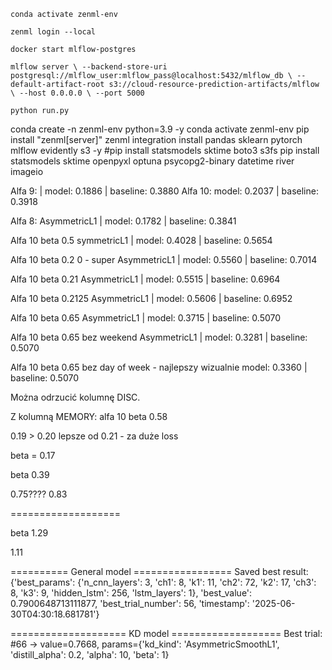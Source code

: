 `conda activate zenml-env`

`zenml login --local`

`docker start mlflow-postgres`

`mlflow server \
  --backend-store-uri postgresql://mlflow_user:mlflow_pass@localhost:5432/mlflow_db \
  --default-artifact-root s3://cloud-resource-prediction-artifacts/mlflow \
  --host 0.0.0.0 \
  --port 5000`

`python run.py`


conda create -n zenml-env python=3.9 -y
conda activate zenml-env
pip install "zenml[server]"
zenml integration install pandas sklearn pytorch mlflow evidently s3 -y
#pip install statsmodels sktime boto3 s3fs
pip install statsmodels sktime openpyxl optuna psycopg2-binary datetime river imageio


Alfa 9:
 |  model: 0.1886  |  baseline: 0.3880
Alfa 10:
 model: 0.2037  |  baseline: 0.3918

Alfa 8:
AsymmetricL1  |  model: 0.1782  |  baseline: 0.3841

Alfa 10 beta 0.5
symmetricL1  |  model: 0.4028  |  baseline: 0.5654

Alfa 10 beta 0.2 0 - super
AsymmetricL1  |  model: 0.5560  |  baseline: 0.7014

Alfa 10 beta 0.21
AsymmetricL1  |  model: 0.5515  |  baseline: 0.6964

Alfa 10 beta 0.2125
AsymmetricL1  |  model: 0.5606  |  baseline: 0.6952

Alfa 10 beta 0.65
AsymmetricL1  |  model: 0.3715  |  baseline: 0.5070

Alfa 10 beta 0.65 bez weekend
AsymmetricL1  |  model: 0.3281  |  baseline: 0.5070

Alfa 10 beta 0.65 bez day of week - najlepszy wizualnie
model: 0.3360  |  baseline: 0.5070


Można odrzucić kolumnę DISC.


Z kolumną MEMORY:
alfa 10 beta 0.58

0.19 > 0.20 lepsze od 0.21 - za duże loss

beta    = 0.17

beta    0.39

0.75????
0.83



===================

beta 1.29

1.11




========== General model =================
Saved best result: {'best_params': {'n_cnn_layers': 3, 'ch1': 8, 'k1': 11, 'ch2': 72, 'k2': 17, 'ch3': 8, 'k3': 9, 'hidden_lstm': 256, 'lstm_layers': 1}, 'best_value': 0.7900648713111877, 'best_trial_number': 56, 'timestamp': '2025-06-30T04:30:18.681781'}


==================== KD model ===================
Best trial: #66 → value=0.7668, params={'kd_kind': 'AsymmetricSmoothL1', 'distill_alpha': 0.2, 'alpha': 10, 'beta': 1}